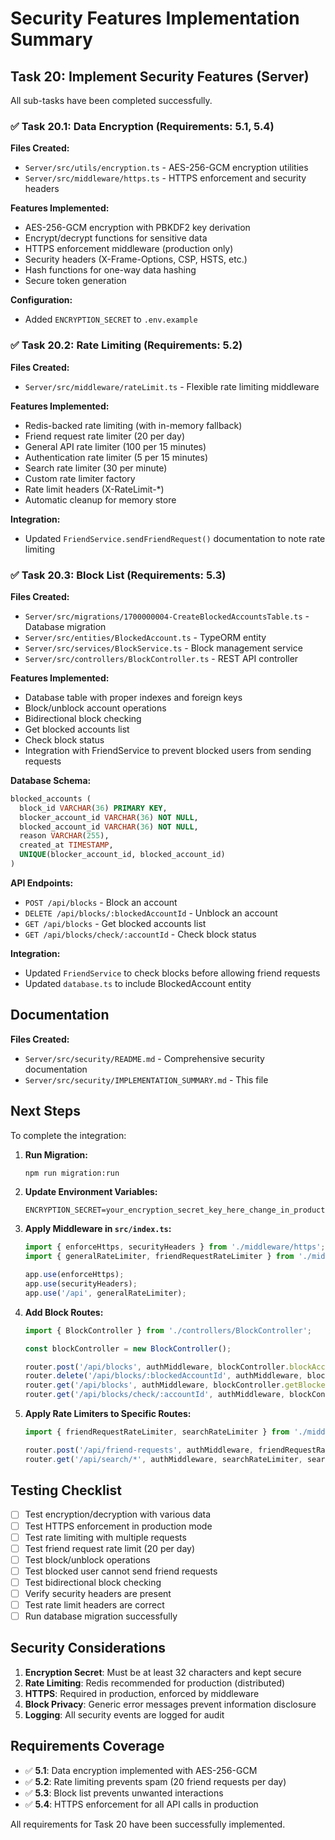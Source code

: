 # Security Features Implementation Summary

## Task 20: Implement Security Features (Server)

All sub-tasks have been completed successfully.

### ✅ Task 20.1: Data Encryption (Requirements: 5.1, 5.4)

**Files Created:**
- `Server/src/utils/encryption.ts` - AES-256-GCM encryption utilities
- `Server/src/middleware/https.ts` - HTTPS enforcement and security headers

**Features Implemented:**
- AES-256-GCM encryption with PBKDF2 key derivation
- Encrypt/decrypt functions for sensitive data
- HTTPS enforcement middleware (production only)
- Security headers (X-Frame-Options, CSP, HSTS, etc.)
- Hash functions for one-way data hashing
- Secure token generation

**Configuration:**
- Added `ENCRYPTION_SECRET` to `.env.example`

### ✅ Task 20.2: Rate Limiting (Requirements: 5.2)

**Files Created:**
- `Server/src/middleware/rateLimit.ts` - Flexible rate limiting middleware

**Features Implemented:**
- Redis-backed rate limiting (with in-memory fallback)
- Friend request rate limiter (20 per day)
- General API rate limiter (100 per 15 minutes)
- Authentication rate limiter (5 per 15 minutes)
- Search rate limiter (30 per minute)
- Custom rate limiter factory
- Rate limit headers (X-RateLimit-*)
- Automatic cleanup for memory store

**Integration:**
- Updated `FriendService.sendFriendRequest()` documentation to note rate limiting

### ✅ Task 20.3: Block List (Requirements: 5.3)

**Files Created:**
- `Server/src/migrations/1700000004-CreateBlockedAccountsTable.ts` - Database migration
- `Server/src/entities/BlockedAccount.ts` - TypeORM entity
- `Server/src/services/BlockService.ts` - Block management service
- `Server/src/controllers/BlockController.ts` - REST API controller

**Features Implemented:**
- Database table with proper indexes and foreign keys
- Block/unblock account operations
- Bidirectional block checking
- Get blocked accounts list
- Check block status
- Integration with FriendService to prevent blocked users from sending requests

**Database Schema:**
```sql
blocked_accounts (
  block_id VARCHAR(36) PRIMARY KEY,
  blocker_account_id VARCHAR(36) NOT NULL,
  blocked_account_id VARCHAR(36) NOT NULL,
  reason VARCHAR(255),
  created_at TIMESTAMP,
  UNIQUE(blocker_account_id, blocked_account_id)
)
```

**API Endpoints:**
- `POST /api/blocks` - Block an account
- `DELETE /api/blocks/:blockedAccountId` - Unblock an account
- `GET /api/blocks` - Get blocked accounts list
- `GET /api/blocks/check/:accountId` - Check block status

**Integration:**
- Updated `FriendService` to check blocks before allowing friend requests
- Updated `database.ts` to include BlockedAccount entity

## Documentation

**Files Created:**
- `Server/src/security/README.md` - Comprehensive security documentation
- `Server/src/security/IMPLEMENTATION_SUMMARY.md` - This file

## Next Steps

To complete the integration:

1. **Run Migration:**
   ```bash
   npm run migration:run
   ```

2. **Update Environment Variables:**
   ```env
   ENCRYPTION_SECRET=your_encryption_secret_key_here_change_in_production_min_32_chars
   ```

3. **Apply Middleware in `src/index.ts`:**
   ```typescript
   import { enforceHttps, securityHeaders } from './middleware/https';
   import { generalRateLimiter, friendRequestRateLimiter } from './middleware/rateLimit';
   
   app.use(enforceHttps);
   app.use(securityHeaders);
   app.use('/api', generalRateLimiter);
   ```

4. **Add Block Routes:**
   ```typescript
   import { BlockController } from './controllers/BlockController';
   
   const blockController = new BlockController();
   
   router.post('/api/blocks', authMiddleware, blockController.blockAccount.bind(blockController));
   router.delete('/api/blocks/:blockedAccountId', authMiddleware, blockController.unblockAccount.bind(blockController));
   router.get('/api/blocks', authMiddleware, blockController.getBlockedAccounts.bind(blockController));
   router.get('/api/blocks/check/:accountId', authMiddleware, blockController.checkBlocked.bind(blockController));
   ```

5. **Apply Rate Limiters to Specific Routes:**
   ```typescript
   import { friendRequestRateLimiter, searchRateLimiter } from './middleware/rateLimit';
   
   router.post('/api/friend-requests', authMiddleware, friendRequestRateLimiter, friendController.sendFriendRequest);
   router.get('/api/search/*', authMiddleware, searchRateLimiter, searchController.search);
   ```

## Testing Checklist

- [ ] Test encryption/decryption with various data
- [ ] Test HTTPS enforcement in production mode
- [ ] Test rate limiting with multiple requests
- [ ] Test friend request rate limit (20 per day)
- [ ] Test block/unblock operations
- [ ] Test blocked user cannot send friend requests
- [ ] Test bidirectional block checking
- [ ] Verify security headers are present
- [ ] Test rate limit headers are correct
- [ ] Run database migration successfully

## Security Considerations

1. **Encryption Secret**: Must be at least 32 characters and kept secure
2. **Rate Limiting**: Redis recommended for production (distributed)
3. **HTTPS**: Required in production, enforced by middleware
4. **Block Privacy**: Generic error messages prevent information disclosure
5. **Logging**: All security events are logged for audit

## Requirements Coverage

- ✅ **5.1**: Data encryption implemented with AES-256-GCM
- ✅ **5.2**: Rate limiting prevents spam (20 friend requests per day)
- ✅ **5.3**: Block list prevents unwanted interactions
- ✅ **5.4**: HTTPS enforcement for all API calls in production

All requirements for Task 20 have been successfully implemented.
